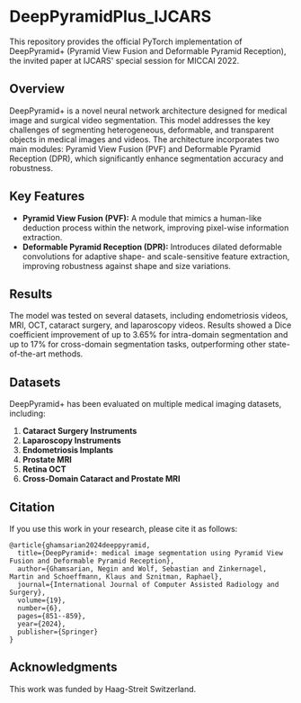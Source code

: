 # DeepPyramidPlus_IJCARS
This repository provides the official PyTorch implementation of DeepPyramid+ (Pyramid View Fusion and Deformable Pyramid Reception), the invited paper at IJCARS' special session for MICCAI 2022.

## Overview

DeepPyramid+ is a novel neural network architecture designed for medical image and surgical video segmentation. This model addresses the key challenges of segmenting heterogeneous, deformable, and transparent objects in medical images and videos. The architecture incorporates two main modules: Pyramid View Fusion (PVF) and Deformable Pyramid Reception (DPR), which significantly enhance segmentation accuracy and robustness.

## Key Features

- **Pyramid View Fusion (PVF):** A module that mimics a human-like deduction process within the network, improving pixel-wise information extraction.
- **Deformable Pyramid Reception (DPR):** Introduces dilated deformable convolutions for adaptive shape- and scale-sensitive feature extraction, improving robustness against shape and size variations.

## Results

The model was tested on several datasets, including endometriosis videos, MRI, OCT, cataract surgery, and laparoscopy videos. Results showed a Dice coefficient improvement of up to 3.65% for intra-domain segmentation and up to 17% for cross-domain segmentation tasks, outperforming other state-of-the-art methods.

## Datasets

DeepPyramid+ has been evaluated on multiple medical imaging datasets, including:

1. **Cataract Surgery Instruments**  
2. **Laparoscopy Instruments**  
3. **Endometriosis Implants**  
4. **Prostate MRI**  
5. **Retina OCT**  
6. **Cross-Domain Cataract and Prostate MRI**

## Citation
If you use this work in your research, please cite it as follows:

```
@article{ghamsarian2024deeppyramid,
  title={DeepPyramid+: medical image segmentation using Pyramid View Fusion and Deformable Pyramid Reception},
  author={Ghamsarian, Negin and Wolf, Sebastian and Zinkernagel, Martin and Schoeffmann, Klaus and Sznitman, Raphael},
  journal={International Journal of Computer Assisted Radiology and Surgery},
  volume={19},
  number={6},
  pages={851--859},
  year={2024},
  publisher={Springer}
}
```

## Acknowledgments

This work was funded by Haag-Streit Switzerland.
